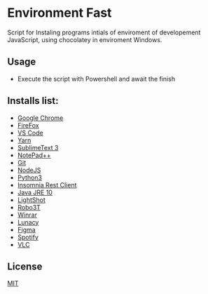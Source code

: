 # Environment Fast 

Script for Instaling programs intials of enviroment of developement JavaScript, using chocolatey in enviroment Windows.

## Usage

 - Execute the script with Powershell and await the finish

## Installs list:


- [Google Chrome](https://chocolatey.org/packages?q=googlechrome) 
- [FireFox](https://chocolatey.org/packages?q=firefox)
- [VS Code](https://chocolatey.org/packages?q=vscode)
- [Yarn](https://chocolatey.org/packages/yarn)
- [SublimeText 3](https://chocolatey.org/packages?q=sublimetext3)
- [NotePad++](https://chocolatey.org/packages?q=notepadplusplus)
- [Git](https://chocolatey.org/packages?q=git)
- [NodeJS](https://chocolatey.org/packages?q=nodejs-lts)
- [Python3](https://chocolatey.org/packages?q=python3)
- [Insomnia Rest Client](https://chocolatey.org/packages?q=insomnia-rest-api-client)
- [Java JRE 10](https://chocolatey.org/packages?q=server-jre10)
- [LightShot](https://chocolatey.org/packages?q=LightShot)
- [Robo3T](https://chocolatey.org/packages?q=Robo3T)
- [Winrar](https://chocolatey.org/packages?q=Winrar)
- [Lunacy](https://chocolatey.org/packages?q=Lunacy)
- [Figma](https://chocolatey.org/packages?q=Figma)
- [Spotify](https://chocolatey.org/packages?q=spotify)
- [VLC](https://chocolatey.org/packages?q=VLC)


## License
[MIT](https://choosealicense.com/licenses/mit/)
